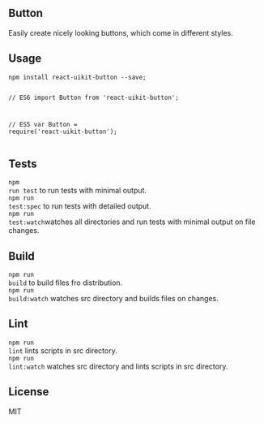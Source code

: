 <div><section><h1>Button</h1><p>Easily create nicely looking buttons, which come in different styles.</p></section><section><h2>Usage</h2><pre data-kitid="ciitx9xsw00005lmdg67hybvg"><code>npm install react-uikit-button --save;

  // ES6
  import Button from &#x27;react-uikit-button&#x27;;

  // ES5
  var Button = require(&#x27;react-uikit-button&#x27;);</code></pre></section><section><h2>Tests</h2><p><code>npm run test</code> to run tests with minimal output.<br/><code>npm run test:spec</code> to run tests with detailed output.<br/><code>npm run test:watch</code>watches all directories and run tests with minimal output on file changes.<br/></p></section><section><h2>Build</h2><p><code>npm run build</code> to build files fro distribution.<br/><code>npm run build:watch</code> watches src directory and builds files on changes.<br/></p></section><section><h2>Lint</h2><p><code>npm run lint</code> lints scripts in src directory.<br/><code>npm run lint:watch</code> watches src directory and lints scripts in src directory.<br/></p></section><section><h2>License</h2><p>MIT</p></section></div>